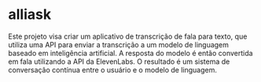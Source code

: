 # alliask
Este projeto visa criar um aplicativo de transcrição de fala para texto, que utiliza uma API para enviar a transcrição a um modelo de linguagem baseado em inteligência artificial. A resposta do modelo é então convertida em fala utilizando a API da ElevenLabs. O resultado é um sistema de conversação contínua entre o usuário e o modelo de linguagem.
